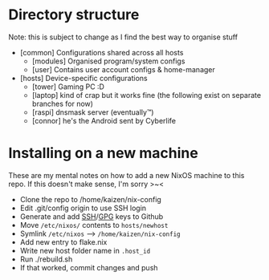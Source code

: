 # Directory structure

Note: this is subject to change as I find the best way to organise stuff

- [common] Configurations shared across all hosts
     - [modules] Organised program/system configs
     - [user] Contains user account configs & home-manager
- [hosts] Device-specific configurations
     - [tower] Gaming PC :D
     - [laptop] kind of crap but it works fine
(the following exist on separate branches for now)
     - [raspi] dnsmask server (eventually™)
     - [connor] he's the Android sent by Cyberlife

# Installing on a new machine

These are my mental notes on how to add a new NixOS machine to this repo. If this doesn't make sense, I'm sorry >~<

- Clone the repo to /home/kaizen/nix-config
- Edit .git/config origin to use SSH login
- Generate and add [SSH](https://docs.github.com/en/authentication/connecting-to-github-with-ssh/generating-a-new-ssh-key-and-adding-it-to-the-ssh-agent)/[GPG](https://docs.github.com/en/authentication/managing-commit-signature-verification/generating-a-new-gpg-key) keys to Github
- Move `/etc/nixos/` contents to `hosts/newhost`
- Symlink `/etc/nixos` --> `/home/kaizen/nix-config`
- Add new entry to flake.nix
- Write new host folder name in `.host_id`
- Run ./rebuild.sh
- If that worked, commit changes and push
